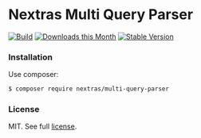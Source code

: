Nextras Multi Query Parser
==========================

[![Build](https://github.com/nextras/multi-query-parser/actions/workflows/build.yml/badge.svg)](https://github.com/nextras/multi-query-parser/actions/workflows/build.yml)
[![Downloads this Month](https://img.shields.io/packagist/dm/nextras/multi-query-parser.svg?style=flat)](https://packagist.org/packages/nextras/multi-query-parser)
[![Stable Version](https://img.shields.io/packagist/v/nextras/multi-query-parser.svg?style=flat)](https://packagist.org/packages/nextras/multi-query-parser)

### Installation

Use composer:

```bash
$ composer require nextras/multi-query-parser
```

### License

MIT. See full [license](license.md).
